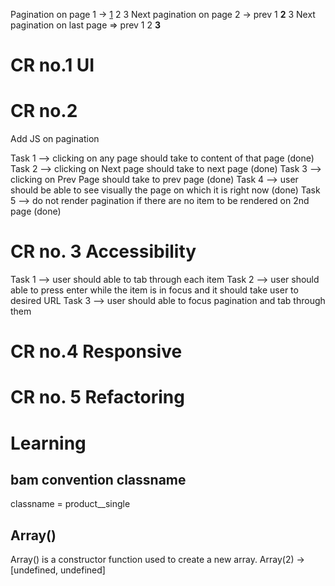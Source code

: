 Pagination  on page 1 ->      <u>1</u> 2 3 Next
pagination on page 2 -> prev 1 __2__ 3 Next
pagination on last page => prev 1 2 __3__

# CR no.1 UI

# CR no.2
Add JS on pagination

Task 1 --> clicking on any page should take to content of that page (done)
Task 2 --> clicking on Next page should take to next page (done)
Task 3 --> clicking on Prev Page should take to prev page (done)
Task 4 --> user should be able to see visually the page on which it is right now (done)
Task 5 --> do not render pagination if there are no item to be rendered on 2nd page (done)

# CR no. 3 Accessibility
Task 1 --> user should able to tab through each item
Task 2 --> user should able to press enter while the item is in focus and it should take user to desired URL
Task 3 --> user should able to focus pagination and tab through them

# CR no.4 Responsive 

# CR no. 5 Refactoring



# Learning 

## bam convention classname
 classname = product__single

## Array() 
Array() is a constructor function used to create a new array.
Array(2) -> [undefined, undefined]